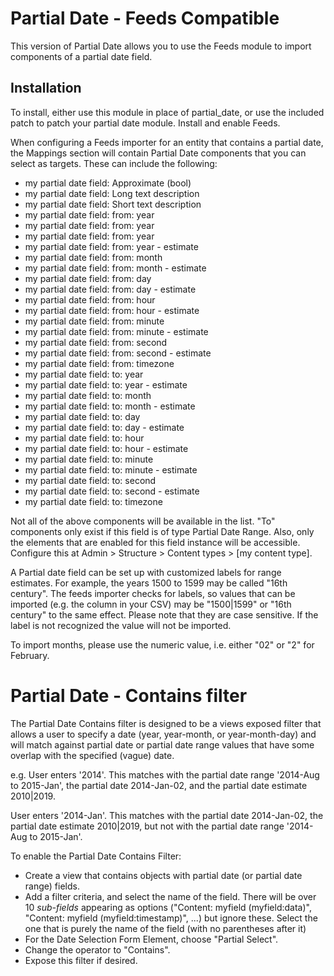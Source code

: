 # Partial Date - Feeds Compatible

This version of Partial Date allows you to use the Feeds module to import components of a partial date field.

## Installation
To install, either use this module in place of partial_date, or use the included patch
to patch your partial date module. Install and enable Feeds.

When configuring a Feeds importer for an entity that contains a partial date, the Mappings section will contain Partial Date components that you can select as targets. These can include the following:

* my partial date field: Approximate (bool)
* my partial date field: Long text description
* my partial date field: Short text description
* my partial date field: from: year
* my partial date field: from: year
* my partial date field: from: year
* my partial date field: from: year - estimate
* my partial date field: from: month
* my partial date field: from: month - estimate
* my partial date field: from: day
* my partial date field: from: day - estimate
* my partial date field: from: hour
* my partial date field: from: hour - estimate
* my partial date field: from: minute
* my partial date field: from: minute - estimate
* my partial date field: from: second
* my partial date field: from: second - estimate
* my partial date field: from: timezone
* my partial date field: to: year
* my partial date field: to: year - estimate
* my partial date field: to: month
* my partial date field: to: month - estimate
* my partial date field: to: day
* my partial date field: to: day - estimate
* my partial date field: to: hour
* my partial date field: to: hour - estimate
* my partial date field: to: minute
* my partial date field: to: minute - estimate
* my partial date field: to: second
* my partial date field: to: second - estimate
* my partial date field: to: timezone

Not all of the above components will be available in the list.  "To" components only exist if this field is of type Partial Date Range. Also, only the elements that are enabled for this field instance will be accessible. Configure this at Admin > Structure > Content types > [my content type].

A Partial date field can be set up with customized labels for range estimates. For example, the years 1500 to 1599 may be called "16th century". The feeds importer checks for labels, so values that can be imported (e.g. the column in your CSV) may be "1500|1599" or "16th century" to the same effect. Please note that they are case sensitive. If the label is not recognized the value will not be imported.

To import months, please use the numeric value, i.e. either "02" or "2" for February.

# Partial Date - Contains filter

The Partial Date Contains filter is designed to be a views exposed filter
that allows a user to specify a date (year, year-month, or year-month-day)
and will match against partial date or partial date range values that
have some overlap with the specified (vague) date.

e.g.
User enters '2014'. This matches with the partial date range '2014-Aug to 2015-Jan',
the partial date 2014-Jan-02, and the partial date estimate 2010|2019.

User enters '2014-Jan'. This matches with the partial date 2014-Jan-02,
the partial date estimate 2010|2019, but not with the partial date range
 '2014-Aug to 2015-Jan'.

To enable the Partial Date Contains Filter:
* Create a view that contains objects with partial date (or partial date range) fields.
* Add a filter criteria, and select the name of the field. There will be over 10
_sub-fields_ appearing as options ("Content: myfield (myfield:data)",
"Content: myfield (myfield:timestamp)", ...) but ignore these. Select the
one that is purely the name of the field (with no parentheses after it)
* For the Date Selection Form Element, choose "Partial Select". 
* Change the operator to "Contains".
* Expose this filter if desired.

